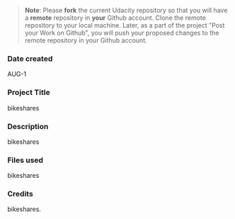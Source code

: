 >**Note**: Please **fork** the current Udacity repository so that you will have a **remote** repository in **your** Github account. Clone the remote repository to your local machine. Later, as a part of the project "Post your Work on Github", you will push your proposed changes to the remote repository in your Github account.

### Date created
AUG-1

### Project Title
bikeshares

### Description
bikeshares

### Files used
bikeshares

### Credits
bikeshares.

